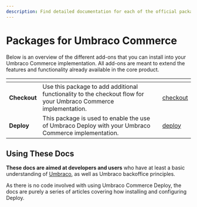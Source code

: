 ```yaml
---
description: Find detailed documentation for each of the official packages available for extending your Umbraco Commerce installation.
---
```


# Packages for Umbraco Commerce

Below is an overview of the different add-ons that you can install into your Umbraco Commerce implementation. All add-ons are meant to extend the features and functionality already available in the core product.

<table data-card-size="large" data-view="cards"><thead><tr><th></th><th></th><th data-hidden data-card-target data-type="content-ref"></th></tr></thead><tbody><tr><td><strong>Checkout</strong></td><td>Use this package to add additional functionality to the checkout flow for your Umbraco Commerce implementation.</td><td><a href="checkout/">checkout</a></td></tr><tr><td><strong>Deploy</strong></td><td>This package is used to enable the use of Umbraco Deploy with your Umbraco Commerce implementation.</td><td><a href="deploy/">deploy</a></td></tr></tbody></table>

## Using These Docs

**These docs are aimed at developers and users** who have at least a basic understanding of [Umbraco](https://umbraco.com), as well as Umbraco backoffice principles.

As there is no code involved with using Umbraco Commerce Deploy, the docs are purely a series of articles covering how installing and configuring Deploy.
